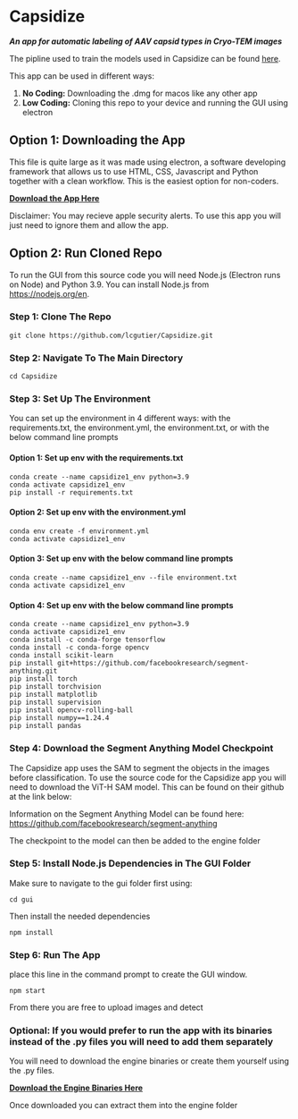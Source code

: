 # Capsidize
***An app for automatic labeling of AAV capsid types in Cryo-TEM images***

The pipline used to train the models used in Capsidize can be found [here](https://github.com/lcgutier/capsid-eyes).

This app can be used in different ways:

1) **No Coding:** Downloading the .dmg for macos like any other app
2) **Low Coding:** Cloning this repo to your device and running the GUI using electron 

## Option 1: Downloading the App
This file is quite large as it was made using electron, a software developing framework that allows us to use HTML, CSS, Javascript and Python together with a clean workflow. This is the easiest option for non-coders.

**[Download the App Here](https://cmu.box.com/s/r8afk0ft8ae1eie99zg8ek0kin32gly1)**

Disclaimer: You may recieve apple security alerts. To use this app you will just need to ignore them and allow the app.

## Option 2: Run Cloned Repo 
To run the GUI from this source code you will need Node.js (Electron runs on Node) and Python 3.9. You can install Node.js from https://nodejs.org/en.

### Step 1: Clone The Repo

```
git clone https://github.com/lcgutier/Capsidize.git
```

### Step 2: Navigate To The Main Directory
```
cd Capsidize
```
### Step 3: Set Up The Environment

You can set up the environment in 4 different ways: with the requirements.txt, the environment.yml, the environment.txt, or with the below command line prompts

#### Option 1: Set up env with the requirements.txt
```
conda create --name capsidize1_env python=3.9 
conda activate capsidize1_env
pip install -r requirements.txt
```
#### Option 2: Set up env with the environment.yml
```
conda env create -f environment.yml
conda activate capsidize1_env
```
#### Option 3: Set up env with the below command line prompts
```
conda create --name capsidize1_env --file environment.txt
conda activate capsidize1_env
```
#### Option 4: Set up env with the below command line prompts
```
conda create --name capsidize1_env python=3.9 
conda activate capsidize1_env
conda install -c conda-forge tensorflow
conda install -c conda-forge opencv
conda install scikit-learn
pip install git+https://github.com/facebookresearch/segment-anything.git
pip install torch
pip install torchvision
pip install matplotlib
pip install supervision
pip install opencv-rolling-ball
pip install numpy==1.24.4
pip install pandas
```
### Step 4: Download the Segment Anything Model Checkpoint
The Capsidize app uses the SAM to segment the objects in the images before classification. To use the source code for the Capsidize app you will need to download the ViT-H SAM model. This can be found on their github at the link below:

Information on the Segment Anything Model can be found here: https://github.com/facebookresearch/segment-anything

The checkpoint to the model can then be added to the engine folder

### Step 5: Install Node.js Dependencies in The GUI Folder

Make sure to navigate to the gui folder first using:
```
cd gui
```
Then install the needed dependencies
```
npm install
```
### Step 6: Run The App
place this line in the command prompt to create the GUI window.
``` 
npm start
```
From there you are free to upload images and detect

### Optional: If you would prefer to run the app with its binaries instead of the .py files you will need to add them separately

You will need to download the engine binaries or create them yourself using the .py files. 

**[Download the Engine Binaries Here](https://cmu.box.com/s/la3gt3ngoy6dhsj12tmi2swel5ox6eft)**

Once downloaded you can extract them into the engine folder



